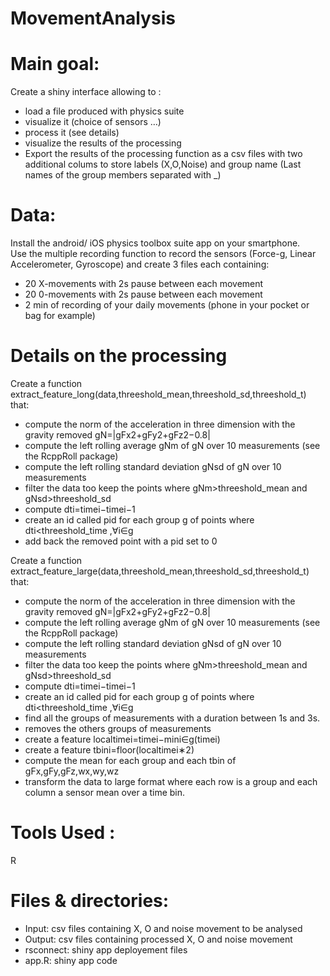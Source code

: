 # MovementAnalysis

# Main goal: 
Create a shiny interface allowing to :
*  load a file produced with physics suite
*  visualize it (choice of sensors …)
*  process it (see details)
*  visualize the results of the processing
*  Export the results of the processing function as a csv files with two additional colums to store labels (X,O,Noise) and group name (Last names of the group members separated with _)

# Data:
Install the android/ iOS physics toolbox suite app on your smartphone.  
Use the multiple recording function to record the sensors (Force-g, Linear Accelerometer, Gyroscope) and create 3 files each containing:
*  20 X-movements with 2s pause between each movement
*  20 0-movements with 2s pause between each movement
*  2 min of recording of your daily movements (phone in your pocket or bag for example)
  
# Details on the processing
  Create a function extract_feature_long(data,threeshold_mean,threeshold_sd,threeshold_t) that:
*    compute the norm of the acceleration in three dimension with the gravity removed gN=|gFx2+gFy2+gFz2−0.8|
*    compute the left rolling average gNm of gN over 10 measurements (see the RcppRoll package)
*    compute the left rolling standard deviation gNsd of gN over 10 measurements
*    filter the data too keep the points where gNm>threeshold_mean and gNsd>threeshold_sd
*    compute dti=timei−timei−1
*    create an id called pid for each group g of points where dti<threeshold_time ,∀i∈g
*    add back the removed point with a pid set to 0
  

  Create a function extract_feature_large(data,threeshold_mean,threeshold_sd,threeshold_t) that:
*    compute the norm of the acceleration in three dimension with the gravity removed gN=|gFx2+gFy2+gFz2−0.8|
*    compute the left rolling average gNm of gN over 10 measurements (see the RcppRoll package)
*    compute the left rolling standard deviation gNsd of gN over 10 measurements
*    filter the data too keep the points where gNm>threeshold_mean and gNsd>threeshold_sd
*    compute dti=timei−timei−1
*    create an id called pid for each group g of points where dti<threeshold_time ,∀i∈g
*    find all the groups of measurements with a duration between 1s and 3s.
*    removes the others groups of measurements
*    create a feature localtimei=timei−mini∈g(timei)
*    create a feature tbini=floor(localtimei∗2)
*    compute the mean for each group and each tbin of gFx,gFy,gFz,wx,wy,wz
*    transform the data to large format where each row is a group and each column a sensor mean over a time bin.

# Tools Used :
R


# Files & directories:
* Input: csv files containing X, O and noise movement to be analysed
* Output: csv files containing processed X, O and noise movement 
* rsconnect: shiny app deployement files
* app.R: shiny app code
